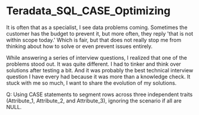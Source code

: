 # Teradata_SQL_CASE_Optimizing

It is often that as a specialist, I see data problems coming. Sometimes the customer has the budget to prevent it, but more often, they reply 'that is not within scope today.' Which is fair, but that does not really stop me from thinking about how to solve or even prevent issues entirely.

While answering a series of interview questions, I realized that one of the problems stood out. It was quite different. I had to tinker and think over solutions after testing a bit. And it was probably the best technical interview question I have every had because it was more than a knowledge check. It stuck with me so much, I want to share the evolution of my solutions.

Q: Using CASE statements to segment rows across three independent traits (Attribute_1, Attribute_2, and Attribute_3), ignoring the scenario if all are NULL.
